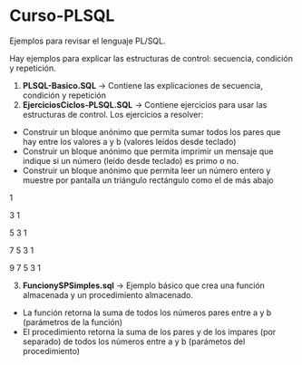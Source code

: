 # Curso-PLSQL

Ejemplos para revisar el lenguaje PL/SQL. 

Hay ejemplos para explicar las estructuras de control: secuencia, condición y repetición.

1. $\textbf{PLSQL-Basico.SQL}$ -> Contiene las explicaciones de secuencia, condición y repetición
2. $\textbf{EjerciciosCiclos-PLSQL.SQL}$  -> Contiene ejercicios para usar las estructuras de control. Los ejercicios a resolver:

- Construir un bloque anónimo que permita sumar todos los pares que hay entre los valores a y b (valores leídos desde teclado)
- Construir un bloque anónimo que permita imprimir un mensaje que indique si un número (leído desde teclado) es primo o no.
- Construir un bloque anónimo que permita leer un número entero y muestre por pantalla un triángulo rectángulo como el de más abajo

1

3 1

5 3 1

7 5 3 1

9 7 5 3 1

3. $\textbf{FuncionySPSimples.sql}$ -> Ejemplo básico que crea una función almacenada y un procedimiento almacenado.

- La función retorna la suma de todos los números pares entre a y b (parámetros de la función)
- El procedimiento retorna la suma de los pares y de los impares (por separado) de todos los números entre a y b (parámetos del procedimiento)
